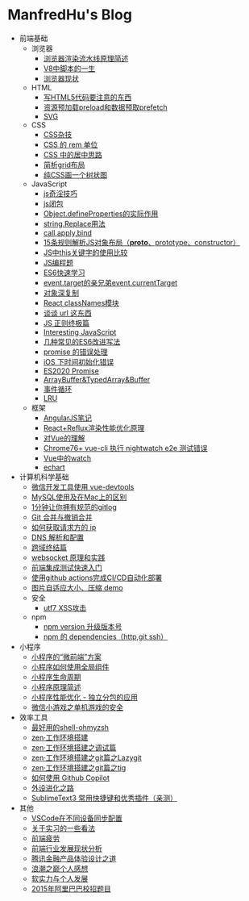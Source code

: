 # ManfredHu's Blog

<!-- Here with topic and answer list start -->
- 前端基础
  - 浏览器
    - [浏览器渲染流水线原理简述](https://github.com/ManfredHu/manfredHu.github.io/blob/master/broswer/2021-12-31.broswer-render.md)
    - [V8中脚本的一生](https://github.com/ManfredHu/manfredHu.github.io/blob/master/broswer/2022-1-26.script-in-v8.md)
    - [浏览器现状](https://github.com/ManfredHu/manfredHu.github.io/blob/master/broswer/2022-5-5.broswer-present-situation.md)
  - HTML
    - [写HTML5代码要注意的东西](https://github.com/ManfredHu/manfredHu.github.io/blob/master/html/2-someAboutHTML5.md)
    - [资源预加载preload和数据预取prefetch](https://github.com/ManfredHu/manfredHu.github.io/blob/master/html/2021-01-17-preload-prefetch.md)
    - [SVG](https://github.com/ManfredHu/manfredHu.github.io/blob/master/html/2022-08-03.svg.md)
  - CSS
    - [CSS杂技](https://github.com/ManfredHu/manfredHu.github.io/blob/master/css/3-CSS-note.md)
    - [CSS 的 rem 单位](https://github.com/ManfredHu/manfredHu.github.io/blob/master/css/26-rem.md)
    - [CSS 中的居中思路](https://github.com/ManfredHu/manfredHu.github.io/blob/master/css/50-centeringInCss.md)
    - [简析grid布局](https://github.com/ManfredHu/manfredHu.github.io/blob/master/css/55-grid.md)
    - [纯CSS画一个树状图](https://github.com/ManfredHu/manfredHu.github.io/blob/master/css/61-tree-chart.md)
  - JavaScript
    - [js奇淫技巧](https://github.com/ManfredHu/manfredHu.github.io/blob/master/js/2021-10-8.skillful-skill.md)
    - [js闭包](https://github.com/ManfredHu/manfredHu.github.io/blob/master/js/6-javascript-closure.md)
    - [Object.defineProperties的实际作用](https://github.com/ManfredHu/manfredHu.github.io/blob/master/js/5-MEANdevelop-ModelProblem.md)
    - [string.Replace用法](https://github.com/ManfredHu/manfredHu.github.io/blob/master/js/8-stringReplace.md)
    - [call,apply,bind](https://github.com/ManfredHu/manfredHu.github.io/blob/master/js/12-EvalCallApplyBind.md)
    - [15条规则解析JS对象布局（**proto**、prototype、constructor）](https://github.com/ManfredHu/manfredHu.github.io/blob/master/js/13-proto-prototype-constructor.md)
    - [JS中this关键字的使用比较](https://github.com/ManfredHu/manfredHu.github.io/blob/master/js/14-thisKeyWords.md)
    - [JS编程题](https://github.com/ManfredHu/manfredHu.github.io/blob/master/js/15-veryGoodForUsing.md)
    - [ES6快速学习](https://github.com/ManfredHu/manfredHu.github.io/blob/master/js/16-learn-ES6.md)
    - [event.target的亲兄弟event.currentTarget](https://github.com/ManfredHu/manfredHu.github.io/blob/master/js/17-eventCurrentTarget.md)
    - [对象深复制](https://github.com/ManfredHu/manfredHu.github.io/blob/master/js/19-extendMethod.md)
    - [React classNames模块](https://github.com/ManfredHu/manfredHu.github.io/blob/master/js/21-classNames.md)
    - [谈谈 url 这东西](https://github.com/ManfredHu/manfredHu.github.io/blob/master/js/22-url.md)
    - [JS 正则终极篇](https://github.com/ManfredHu/manfredHu.github.io/blob/master/js/25-js-regexp.md)
    - [Interesting JavaScript](https://github.com/ManfredHu/manfredHu.github.io/blob/master/js/20-interestingJavascript.md)
    - [几种常见的ES6改进写法](https://github.com/ManfredHu/manfredHu.github.io/blob/master/js/30-es6-normal-error.md)
    - [promise 的错误处理](https://github.com/ManfredHu/manfredHu.github.io/blob/master/js/52-promise-errorHandle.md)
    - [iOS 下时间初始化错误](https://github.com/ManfredHu/manfredHu.github.io/blob/master/js/53-ios-newDateBug.md)
    - [ES2020 Promise](https://github.com/ManfredHu/manfredHu.github.io/blob/master/js/56-es2020-promise.md)
    - [ArrayBuffer&TypedArray&Buffer](https://github.com/ManfredHu/manfredHu.github.io/blob/master/js/57-js-buffer.md)
    - [事件循环](https://github.com/ManfredHu/manfredHu.github.io/blob/master/js/2021-8-30.eventLoop.md)
    - [LRU](https://github.com/ManfredHu/manfredHu.github.io/blob/master/js/2021-10-26.lru.md)
  - 框架
    - [AngularJS笔记](https://github.com/ManfredHu/manfredHu.github.io/blob/master/framework/4-angular-note.md)
    - [React+Reflux渲染性能优化原理](https://github.com/ManfredHu/manfredHu.github.io/blob/master/framework/23-reactRenderingPrinciple.md)
    - [对Vue的理解](https://github.com/ManfredHu/manfredHu.github.io/blob/master/framework/32-vue-notes.md)
    - [Chrome76+ vue-cli 执行 nightwatch e2e 测试错误](https://github.com/ManfredHu/manfredHu.github.io/blob/master/framework/52-vue-cli-e2e-error.md)
    - [Vue中的watch](https://github.com/ManfredHu/manfredHu.github.io/blob/master/framework/2021-01-22.vue-watch.md)
    - [echart](https://github.com/ManfredHu/manfredHu.github.io/blob/master/framework/2021-09-03.echart.md)
- 计算机科学基础
  - [微信开发工具使用 vue-devtools](https://github.com/ManfredHu/manfredHu.github.io/blob/master/framework/48-vuedevtools-wechatDev.md)
  - [MySQL使用及在Mac上的区别](https://github.com/ManfredHu/manfredHu.github.io/blob/master/cs/31-git-flow.md)
  - [1分钟让你拥有规范的gitlog](https://github.com/ManfredHu/manfredHu.github.io/blob/master/cs/40-git-commitizen.md)
  - [Git 合并与撤销合并](https://github.com/ManfredHu/manfredHu.github.io/blob/master/cs/49-git-revert.md)
  - [如何获取请求方的 ip](https://github.com/ManfredHu/manfredHu.github.io/blob/master/cs/45-x-forwarded-for.md)
  - [DNS 解析和配置](https://github.com/ManfredHu/manfredHu.github.io/blob/master/cs/35-dns-parse.md)
  - [跨域终结篇](https://github.com/ManfredHu/manfredHu.github.io/blob/master/cs/42-cross-origin.md)
  - [websocket 原理和实践](https://github.com/ManfredHu/manfredHu.github.io/blob/master/cs/43-websocket.md)
  - [前端集成测试快速入门](https://github.com/ManfredHu/manfredHu.github.io/blob/master/cs/36-jest-travis-codecov.md)
  - [使用github actions完成CI/CD自动化部署](https://github.com/ManfredHu/manfredHu.github.io/blob/master/cs/58-github-ci.md)
  - [图片自适应大小、压缩 demo](https://github.com/ManfredHu/manfredHu.github.io/blob/master/cs/34-picture-fileUpload.md)
  - 安全
    - [utf7 XSS攻击](https://github.com/ManfredHu/manfredHu.github.io/blob/master/cs/41-utf7-xss.md)
  - npm
    - [npm version 升级版本号](https://github.com/ManfredHu/manfredHu.github.io/blob/master/cs/46-npm-version.md)
    - [npm 的 dependencies（http,git,ssh）](https://github.com/ManfredHu/manfredHu.github.io/blob/master/cs/47-npm-dependencies.md)
- 小程序
  - [小程序的“微前端”方案](https://github.com/ManfredHu/manfredHu.github.io/blob/master/miniprogram/2002-08-06.merge-mp-cli.md)
  - [小程序如何使用全局组件](https://github.com/ManfredHu/manfredHu.github.io/blob/master/miniprogram/2020-10-21.mp-global-components.md)
  - [小程序生命周期](https://github.com/ManfredHu/manfredHu.github.io/blob/master/miniprogram/2021-01-13.weapp-component-lifetimes.md)
  - [小程序原理简述](https://github.com/ManfredHu/manfredHu.github.io/blob/master/miniprogram/2021-01-04.miniprogram.md)
  - [小程序性能优化 - 独立分包的应用](https://github.com/ManfredHu/manfredHu.github.io/blob/master/miniprogram/54-miniprogram-optimization.md)
  - [微信小游戏之单机游戏的安全](https://github.com/ManfredHu/manfredHu.github.io/blob/master/miniprogram/38-miniGame-security.md)
- 效率工具
  - [最好用的shell-ohmyzsh](https://github.com/ManfredHu/manfredHu.github.io/blob/master/efficency/oh-my-zsh.md)
  - [zen·工作环境搭建](https://github.com/ManfredHu/manfredHu.github.io/blob/master/efficency/build-env.md)
  - [zen·工作环境搭建之调试篇](https://github.com/ManfredHu/manfredHu.github.io/blob/master/efficency/build-env-debug.md)
  - [zen·工作环境搭建之git篇之Lazygit](https://github.com/ManfredHu/manfredHu.github.io/blob/master/efficency/lazygit.md)
  - [zen·工作环境搭建之git篇之tig](https://github.com/ManfredHu/manfredHu.github.io/blob/master/efficency/tig.md)
  - [如何使用 Github Copilot](https://github.com/ManfredHu/manfredHu.github.io/blob/master/efficency/github-copilot.md)
  - [外设进化之路](https://github.com/ManfredHu/manfredHu.github.io/blob/master/efficency/keyboard.md)
  - [SublimeText3 常用快捷键和优秀插件（亲测）](https://github.com/ManfredHu/manfredHu.github.io/blob/master/others/11-SublimeText3Plus.md)
- 其他
  - [VSCode在不同设备同步配置](https://github.com/ManfredHu/manfredHu.github.io/blob/master/others/github-gist.md)
  - [关于实习的一些看法](https://github.com/ManfredHu/manfredHu.github.io/blob/master/others/18-internship.md)
  - [前端疲劳](https://github.com/ManfredHu/manfredHu.github.io/blob/master/others/27-front-end-tried.md)
  - [前端行业发展现状分析](https://github.com/ManfredHu/manfredHu.github.io/blob/master/others/28-font-end-development.md)
  - [腾讯金融产品体验设计之道](https://github.com/ManfredHu/manfredHu.github.io/blob/master/others/book-design-fit.md)
  - [浪潮之巅个人感想](https://github.com/ManfredHu/manfredHu.github.io/blob/master/others/book-topOfWave.md)
  - [软实力与个人发展](https://github.com/ManfredHu/manfredHu.github.io/blob/master/others/soft-skills.md)
  - [2015年阿里巴巴校招题目](https://github.com/ManfredHu/manfredHu.github.io/blob/master/others/10-AlibabaExamination.md)

<!-- Here with topic and answer list end -->
